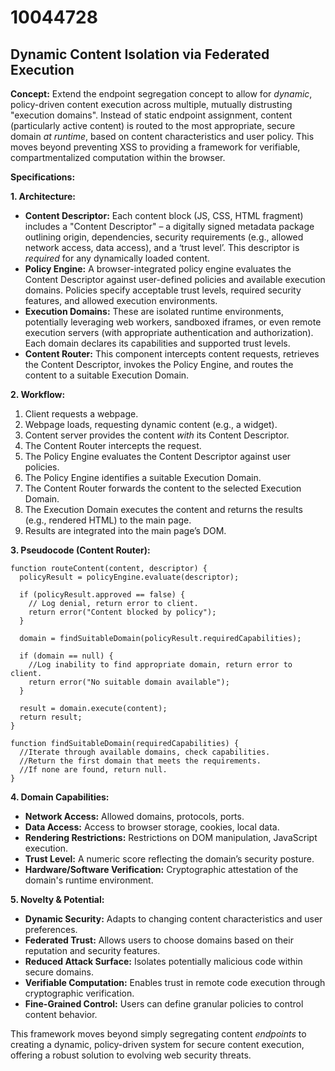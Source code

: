 # 10044728

## Dynamic Content Isolation via Federated Execution

**Concept:** Extend the endpoint segregation concept to allow for *dynamic*, policy-driven content execution across multiple, mutually distrusting "execution domains". Instead of static endpoint assignment, content (particularly active content) is routed to the most appropriate, secure domain *at runtime*, based on content characteristics and user policy. This moves beyond preventing XSS to providing a framework for verifiable, compartmentalized computation within the browser.

**Specifications:**

**1. Architecture:**

*   **Content Descriptor:** Each content block (JS, CSS, HTML fragment) includes a "Content Descriptor" – a digitally signed metadata package outlining origin, dependencies, security requirements (e.g., allowed network access, data access), and a ‘trust level’. This descriptor is *required* for any dynamically loaded content.
*   **Policy Engine:** A browser-integrated policy engine evaluates the Content Descriptor against user-defined policies and available execution domains. Policies specify acceptable trust levels, required security features, and allowed execution environments.
*   **Execution Domains:** These are isolated runtime environments, potentially leveraging web workers, sandboxed iframes, or even remote execution servers (with appropriate authentication and authorization). Each domain declares its capabilities and supported trust levels.
*   **Content Router:** This component intercepts content requests, retrieves the Content Descriptor, invokes the Policy Engine, and routes the content to a suitable Execution Domain.

**2. Workflow:**

1.  Client requests a webpage.
2.  Webpage loads, requesting dynamic content (e.g., a widget).
3.  Content server provides the content *with* its Content Descriptor.
4.  The Content Router intercepts the request.
5.  The Policy Engine evaluates the Content Descriptor against user policies.
6.  The Policy Engine identifies a suitable Execution Domain.
7.  The Content Router forwards the content to the selected Execution Domain.
8.  The Execution Domain executes the content and returns the results (e.g., rendered HTML) to the main page.
9.  Results are integrated into the main page’s DOM.

**3. Pseudocode (Content Router):**

```
function routeContent(content, descriptor) {
  policyResult = policyEngine.evaluate(descriptor);

  if (policyResult.approved == false) {
    // Log denial, return error to client.
    return error("Content blocked by policy");
  }

  domain = findSuitableDomain(policyResult.requiredCapabilities);

  if (domain == null) {
    //Log inability to find appropriate domain, return error to client.
    return error("No suitable domain available");
  }

  result = domain.execute(content);
  return result;
}

function findSuitableDomain(requiredCapabilities) {
  //Iterate through available domains, check capabilities.
  //Return the first domain that meets the requirements.
  //If none are found, return null.
}
```

**4. Domain Capabilities:**

*   **Network Access:** Allowed domains, protocols, ports.
*   **Data Access:** Access to browser storage, cookies, local data.
*   **Rendering Restrictions:** Restrictions on DOM manipulation, JavaScript execution.
*   **Trust Level:** A numeric score reflecting the domain’s security posture.
*   **Hardware/Software Verification:** Cryptographic attestation of the domain's runtime environment.

**5. Novelty & Potential:**

*   **Dynamic Security:** Adapts to changing content characteristics and user preferences.
*   **Federated Trust:** Allows users to choose domains based on their reputation and security features.
*   **Reduced Attack Surface:** Isolates potentially malicious code within secure domains.
*   **Verifiable Computation:** Enables trust in remote code execution through cryptographic verification.
*   **Fine-Grained Control:** Users can define granular policies to control content behavior.

This framework moves beyond simply segregating content *endpoints* to creating a dynamic, policy-driven system for secure content execution, offering a robust solution to evolving web security threats.